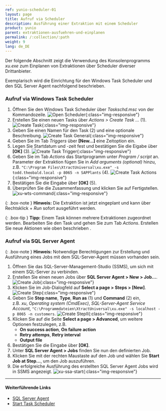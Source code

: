 ```yaml
---
ref: yunio-scheduler-01
layout: page
title: Aufruf via Scheduler
description: Ausführung einer Extraktion mit einem Scheduler
product: yunio
parent: extraktionen-ausfuehren-und-einplanen
permalink: /:collection/:path
weight: 9
lang: de_DE
---
```

Der folgende Abschnitt zeigt die Verwendung des Konsolenprogramms *xu.exe* zum Einplanen von Extraktionen über Scheduler diverser Drittanbieter. 

Exemplarisch wird die Einrichtung für den Windows Task Scheduler und den SQL Server Agent nachfolgend beschrieben.

### Aufruf via Windows Task Scheduler

1. Öffnen Sie den Windows Task Scheduler über *Taskschd.msc* von der Kommandozeile.
![Open Scheduler](/img/content/xu/automation/open_scheduler.png){:class="img-responsive"}
2. Erstellen Sie einen neuen Tasks über *Actions > Create Task ...* (1).
![Create Task](/img/content/xu/automation/create_task.png){:class="img-responsive"}
3. Geben Sie einen Namen für den Task (2) und eine optionale Beschreibung.
![Create Task General](/img/content/xu/automation/create_task_general.png){:class="img-responsive"}
4. Geben Sie im Tab *Triggers* über **[New...]** eine Zeitoption ein.
5. Legen Sie Startdatum und -zeit fest und bestätigen Sie die Eigabe über **[OK]** (3).
![Create Task Trigger](/img/content/xu/automation/create_task_trigger.png){:class="img-responsive"}
6. Geben Sie im Tab *Actions* das Startprogramm unter *Program / script* an. Parameter der Extraktion fügen Sie in *Add arguments (optional)* hinzu, z.B. `"C:\Program Files\XtractUniversal\xu.exe" -s todd.theobald.local -p 8065 -n SAPPlants` (4).
![Create Task Actions](/img/content/xu/automation/create_task_actions.png){:class="img-responsive"}
7. Bestätigen Sie die Eingabe über **[OK]** (5).
8. Überprüfen Sie die Zusammenfassung und klicken Sie auf Fertigstellen.
![xu-wts-command](/img/content/xu/automation/task_run.jpg){:class="img-responsive"}

{: .box-note }
**Hinweis:** Die Extraktion ist jetzt eingeplant und kann über Rechtsklick + *Run* sofort ausgeführt werden. 

{: .box-tip }
**Tipp:** Einem Task können mehrere Extraktionen zugeordnet werden. Bearbeiten Sie den Task und gehen Sie zum Tab *Actions*. Erstellen Sie neue Aktionen wie oben beschrieben .


### Aufruf via SQL Server Agent

{: .box-note }
**Hinweis:** Notwendige Berechtigungen zur Erstellung und Ausführung eines Jobs mit dem SQL-Server-Agent müssen vorhanden sein.   

1. Öffnen Sie das SQL-Server-Management-Studio (SSMS), um sich mit einem SQL-Server zu verbinden.
2. Erstellen Sie einen neuen Jobs über **SQL Server Agent > New > Job...**. 
![Create Job](/img/content/xu/automation/create_job.png){:class="img-responsive"}
3. Klicken Sie im Job-Dialogfeld auf **Select a page > Steps > [New]**.
![Create Step](/img/content/xu/automation/create_step.png){:class="img-responsive"}
4. Geben Sie **Step name**, **Type**, **Run as** (1) und **Command** (2) ein, <br> z.B. *xu*, *Operating system (CmdExec)*, *SQL-Server-Agent Service Account*, `"C:\Programmdateien\XtractUniversal\xu.exe" -s localhost -p 8065 -n customers`.
![Create StepII](/img/content/xu/automation/xu_sql_server_agent_job_step.png){:class="img-responsive"}
5. Klicken Sie auf die Seite **Select a page > Advanced**, um weitere Optionen festzulegen, z.B.
	- **On success action**, **On failure action**
	- **Retry attemps**, **Retry interval**
	- **Output file**
6. Bestätigen Sie die Eingabe über **[OK]**.
7. Unter **SQL Server Agent > Jobs** finden Sie nun den definierten Job. 
8. Klicken Sie mit der rechten Maustaste auf den Job und wählen Sie **Start Job at Step...**, um den Job auszuführen. 
9. Die erfolgreiche Ausführung des erstellten SQL Server Agent Jobs wird in SSMS angezeigt.
![xu-ssa-start](/img/content/xu/automation/xu_sql_server_agent_job_start.png){:class="img-responsive"}

****
#### Weiterführende Links
- [SQL Server Agent](https://docs.microsoft.com/en-us/sql/ssms/agent/sql-server-agent?view=sql-server-ver15)
- [Start Task Scheduler](http://technet.microsoft.com/en-us/library/cc721931.aspx)